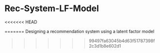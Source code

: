 # Rec-System-LF-Model
<<<<<<< HEAD

=======
Designing a recommendation system using a latent factor model
>>>>>>> 99497fa63045b4d63f51787398f2c3d1b8e602d1
